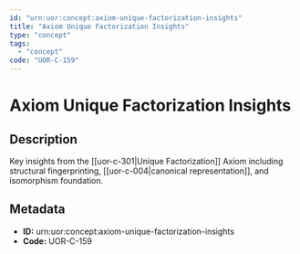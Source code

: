 ```yaml
---
id: "urn:uor:concept:axiom-unique-factorization-insights"
title: "Axiom Unique Factorization Insights"
type: "concept"
tags:
  - "concept"
code: "UOR-C-159"
---
```


# Axiom Unique Factorization Insights

## Description

Key insights from the [[uor-c-301|Unique Factorization]] Axiom including structural fingerprinting, [[uor-c-004|canonical representation]], and isomorphism foundation.

## Metadata

- **ID:** urn:uor:concept:axiom-unique-factorization-insights
- **Code:** UOR-C-159
